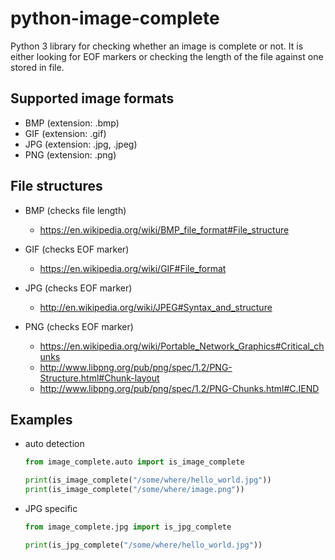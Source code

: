 # python-image-complete
Python 3 library for checking whether an image is complete or not. 
It is either looking for EOF markers or checking the length of the file against one stored in file.

## Supported image formats

* BMP (extension: .bmp)
* GIF (extension: .gif)
* JPG (extension: .jpg, .jpeg)
* PNG (extension: .png)

## File structures

* BMP (checks file length)

  * https://en.wikipedia.org/wiki/BMP_file_format#File_structure

* GIF (checks EOF marker)

  * https://en.wikipedia.org/wiki/GIF#File_format

* JPG (checks EOF marker)

  * http://en.wikipedia.org/wiki/JPEG#Syntax_and_structure

* PNG (checks EOF marker)

  * https://en.wikipedia.org/wiki/Portable_Network_Graphics#Critical_chunks
  * http://www.libpng.org/pub/png/spec/1.2/PNG-Structure.html#Chunk-layout
  * http://www.libpng.org/pub/png/spec/1.2/PNG-Chunks.html#C.IEND
  
  
## Examples

* auto detection

  ```python
  from image_complete.auto import is_image_complete

  print(is_image_complete("/some/where/hello_world.jpg"))
  print(is_image_complete("/some/where/image.png"))
  ```

* JPG specific

  ```python
  from image_complete.jpg import is_jpg_complete

  print(is_jpg_complete("/some/where/hello_world.jpg"))
  ```
